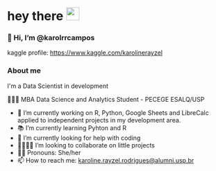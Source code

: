 <h1>
  hey there
  <img src="https://media.giphy.com/media/paTz7UZbPfTZFRYnnB/giphy.gif" width="30px"/>
</h1>

### 👋 Hi, I’m @karolrrcampos
kaggle profile: https://www.kaggle.com/karolinerayzel

### About me
I'm a Data Scientist in development

👩🏻‍💻 MBA Data Science and Analytics Student - PECEGE ESALQ/USP

- 🔭 I’m currently working on R, Python, Google Sheets and LibreCalc applied to independent projects in my development area.
- 📚 I’m currently learning Pyhton and R
- 🤔 I’m currently looking for help with coding
- 🤜🏻🤛🏻 I’m looking to collaborate on little projects
- 👩🏻 Pronouns: She/her
- 📫 How to reach me: karoline.rayzel.rodrigues@alumni.usp.br

<!---
karolrrcampos/karolrrcampos is a ✨ special ✨ repository because its `README.md` (this file) appears on your GitHub profile.
You can click the Preview link to take a look at your changes.
--->

